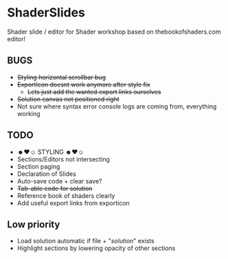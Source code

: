 # ShaderSlides
Shader slide / editor for Shader workshop based on thebookofshaders.com editor!

## BUGS
* ~~Styling horizontal scrollbar bug~~
* ~~ExportIcon doesnt work anymore after style fix~~
  * ~~Lets just add the wanted export links ourselves~~
* ~~Solution canvas not positioned right~~
* Not sure where syntax error console logs are coming from, everything working

## TODO
* ☻♥☺ STYLING ☻♥☺
 * Sections/Editors not intersecting
* Section paging
* Declaration of Slides
* Auto-save code + clear save?
* ~~Tab-able code for solution~~
* Reference book of shaders clearly
* Add useful export links from exporticon

## Low priority
* Load solution automatic if file + "_solution_" exists
* Highlight sections by lowering opacity of other sections
